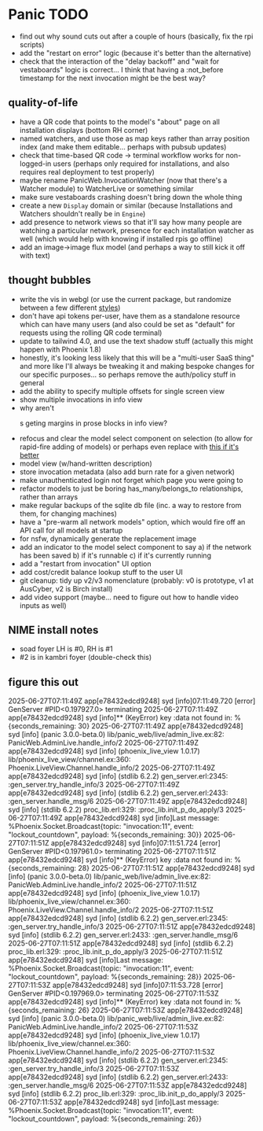 # Panic TODO

- find out why sound cuts out after a couple of hours (basically, fix the rpi
  scripts)
- add the "restart on error" logic (because it's better than the alternative)
- check that the interaction of the "delay backoff" and "wait for vestaboards"
  logic is correct... I think that having a :not_before timestamp for the next
  invocation might be the best way?

## quality-of-life

- have a QR code that points to the model's "about" page on all installation
  displays (bottom RH corner)
- named watchers, and use those as map keys rather than array position index
  (and make them editable... perhaps with pubsub updates)
- check that time-based QR code -> terminal workflow works for non-logged-in
  users (perhaps only required for installations, and also requires real
  deployment to test properly)
- maybe rename PanicWeb.InvocationWatcher (now that there's a Watcher module) to
  WatcherLive or something similar
- make sure vestaboards crashing doesn't bring down the whole thing
- create a new `Display` domain or similar (because Installations and Watchers
  shouldn't really be in `Engine`)
- add presence to network views so that it'll say how many people are watching a
  particular network, presence for each installation watcher as well (which
  would help with knowing if installed rpis go offline)
- add an image->image flux model (and perhaps a way to still kick it off with
  text)

## thought bubbles

- write the vis in webgl (or use the current package, but randomize between a
  few different [styles](https://audiomotion.dev/demo/))
- don't have api tokens per-user, have them as a standalone resource which can
  have many users (and also could be set as "default" for requests using the
  rolling QR code terminal)
- update to tailwind 4.0, and use the text shadow stuff (actually this might
  happen with Phoenix 1.8)
- honestly, it's looking less likely that this will be a "multi-user SaaS thing"
  and more like I'll always be tweaking it and making bespoke changes for our
  specific purposes... so perhaps remove the auth/policy stuff in general
- add the ability to specify multiple offsets for single screen view
- show multiple invocations in info view
- why aren't <p>s geting margins in prose blocks in info view?
- refocus and clear the model select component on selection (to allow for
  rapid-fire adding of models) or perhaps even replace with
  [this if it's better](https://hexdocs.pm/autocomplete_input/readme.html)
- model view (w/hand-written description)
- store invocation metadata (also add burn rate for a given network)
- make unauthenticated login not forget which page you were going to
- refactor models to just be boring has_many/belongs_to relationships, rather
  than arrays
- make regular backups of the sqlite db file (inc. a way to restore from them,
  for changing machines)
- have a "pre-warm all network models" option, which would fire off an API call
  for all models at startup
- for nsfw, dynamically generate the replacement image
- add an indicator to the model select component to say a) if the network has
  been saved b) if it's runnable c) if it's currently running
- add a "restart from invocation" UI option
- add cost/credit balance lookup stuff to the user UI
- git cleanup: tidy up v2/v3 nomenclature (probably: v0 is prototype, v1 at
  AusCyber, v2 is Birch install)
- add video support (maybe... need to figure out how to handle video inputs as
  well)

## NIME install notes

- soad foyer LH is #0, RH is #1
- #2 is in kambri foyer (double-check this)

## figure this out

2025-06-27T07:11:49Z app[e78432edcd9248] syd [info]07:11:49.720 [error]
GenServer #PID<0.197927.0> terminating 2025-06-27T07:11:49Z app[e78432edcd9248]
syd [info]** (KeyError) key :data not found in: %{seconds_remaining: 30}
2025-06-27T07:11:49Z app[e78432edcd9248] syd [info] (panic 3.0.0-beta.0)
lib/panic_web/live/admin_live.ex:82: PanicWeb.AdminLive.handle_info/2
2025-06-27T07:11:49Z app[e78432edcd9248] syd [info] (phoenix_live_view 1.0.17)
lib/phoenix_live_view/channel.ex:360: Phoenix.LiveView.Channel.handle_info/2
2025-06-27T07:11:49Z app[e78432edcd9248] syd [info] (stdlib 6.2.2)
gen_server.erl:2345: :gen_server.try_handle_info/3 2025-06-27T07:11:49Z
app[e78432edcd9248] syd [info] (stdlib 6.2.2) gen_server.erl:2433:
:gen_server.handle_msg/6 2025-06-27T07:11:49Z app[e78432edcd9248] syd [info]
(stdlib 6.2.2) proc_lib.erl:329: :proc_lib.init_p_do_apply/3
2025-06-27T07:11:49Z app[e78432edcd9248] syd [info]Last message:
%Phoenix.Socket.Broadcast{topic: "invocation:11", event: "lockout_countdown",
payload: %{seconds_remaining: 30}} 2025-06-27T07:11:51Z app[e78432edcd9248] syd
[info]07:11:51.724 [error] GenServer #PID<0.197961.0> terminating
2025-06-27T07:11:51Z app[e78432edcd9248] syd [info]** (KeyError) key :data not
found in: %{seconds_remaining: 28} 2025-06-27T07:11:51Z app[e78432edcd9248] syd
[info] (panic 3.0.0-beta.0) lib/panic_web/live/admin_live.ex:82:
PanicWeb.AdminLive.handle_info/2 2025-06-27T07:11:51Z app[e78432edcd9248] syd
[info] (phoenix_live_view 1.0.17) lib/phoenix_live_view/channel.ex:360:
Phoenix.LiveView.Channel.handle_info/2 2025-06-27T07:11:51Z app[e78432edcd9248]
syd [info] (stdlib 6.2.2) gen_server.erl:2345: :gen_server.try_handle_info/3
2025-06-27T07:11:51Z app[e78432edcd9248] syd [info] (stdlib 6.2.2)
gen_server.erl:2433: :gen_server.handle_msg/6 2025-06-27T07:11:51Z
app[e78432edcd9248] syd [info] (stdlib 6.2.2) proc_lib.erl:329:
:proc_lib.init_p_do_apply/3 2025-06-27T07:11:51Z app[e78432edcd9248] syd
[info]Last message: %Phoenix.Socket.Broadcast{topic: "invocation:11", event:
"lockout_countdown", payload: %{seconds_remaining: 28}} 2025-06-27T07:11:53Z
app[e78432edcd9248] syd [info]07:11:53.728 [error] GenServer #PID<0.197969.0>
terminating 2025-06-27T07:11:53Z app[e78432edcd9248] syd [info]\*\* (KeyError)
key :data not found in: %{seconds_remaining: 26} 2025-06-27T07:11:53Z
app[e78432edcd9248] syd [info] (panic 3.0.0-beta.0)
lib/panic_web/live/admin_live.ex:82: PanicWeb.AdminLive.handle_info/2
2025-06-27T07:11:53Z app[e78432edcd9248] syd [info] (phoenix_live_view 1.0.17)
lib/phoenix_live_view/channel.ex:360: Phoenix.LiveView.Channel.handle_info/2
2025-06-27T07:11:53Z app[e78432edcd9248] syd [info] (stdlib 6.2.2)
gen_server.erl:2345: :gen_server.try_handle_info/3 2025-06-27T07:11:53Z
app[e78432edcd9248] syd [info] (stdlib 6.2.2) gen_server.erl:2433:
:gen_server.handle_msg/6 2025-06-27T07:11:53Z app[e78432edcd9248] syd [info]
(stdlib 6.2.2) proc_lib.erl:329: :proc_lib.init_p_do_apply/3
2025-06-27T07:11:53Z app[e78432edcd9248] syd [info]Last message:
%Phoenix.Socket.Broadcast{topic: "invocation:11", event: "lockout_countdown",
payload: %{seconds_remaining: 26}}
